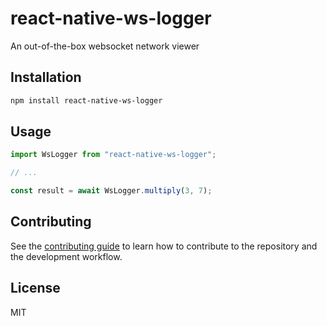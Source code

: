 # react-native-ws-logger

An out-of-the-box websocket network viewer

## Installation

```sh
npm install react-native-ws-logger
```

## Usage

```js
import WsLogger from "react-native-ws-logger";

// ...

const result = await WsLogger.multiply(3, 7);
```

## Contributing

See the [contributing guide](CONTRIBUTING.md) to learn how to contribute to the repository and the development workflow.

## License

MIT
